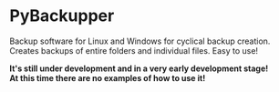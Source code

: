 PyBackupper
===========

Backup software for Linux and Windows for cyclical backup creation. Creates backups of entire folders and individual files. Easy to use!

**It's still under development and in a very early development stage!**<br>
**At this time there are no examples of how to use it!**
